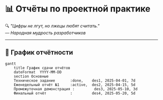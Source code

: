 # 📊 Отчёты по проектной практике

🔍 *"Цифры не лгут, но лжецы любят считать."*  
*— Народная мудрость разработчиков*

---

## 📅 График отчётности
```mermaid
gantt
    title График сдачи отчётов
    dateFormat  YYYY-MM-DD
    section Основные
    Техническое задание       :done,    des1, 2025-04-01, 7d
    Еженедельный отчёт №1     :active,  des2, 2025-04-15, 5d
    Промежуточная демонстрация :         des3, 2025-05-10, 3d
    Финальный отчёт           :         des4, 2025-05-20, 5d
